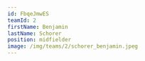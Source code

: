 ```yaml
---
id: FbqeJmwES
teamId: 2
firstName: Benjamin
lastName: Schorer
position: midfielder
image: /img/teams/2/schorer_benjamin.jpeg
---
```

